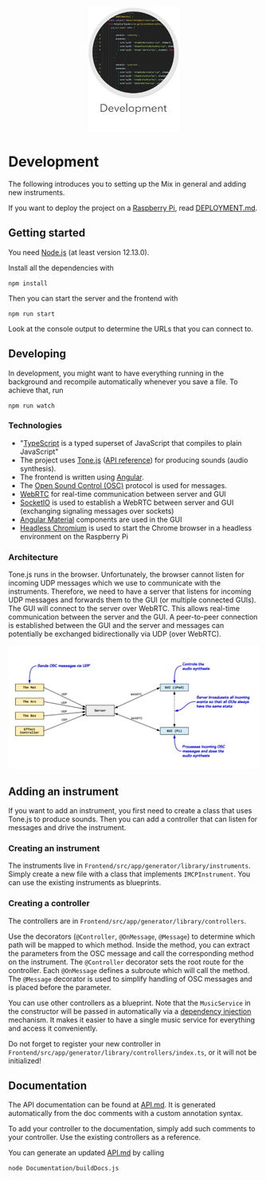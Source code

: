 <div align="center">
  <img src="../images/development.png" alt="gui" height="250px">
</div>

# Development
The following introduces you to setting up the Mix in general and adding new instruments.

If you want to deploy the project on a [Raspberry Pi], read [DEPLOYMENT.md](Documentation/DEPLOYMENT.md).

## Getting started
You need [Node.js] (at least version 12.13.0).

Install all the dependencies with
```
npm install
```

Then you can start the server and the frontend with
```
npm run start
```
Look at the console output to determine the URLs that you can connect to.

## Developing
In development, you might want to have everything running in the background and recompile automatically whenever you save a file. To achieve that, run
```
npm run watch
```

### Technologies
- "[TypeScript] is a typed superset of JavaScript that compiles to plain JavaScript"
- The project uses [Tone.js] ([API reference](https://tonejs.github.io/docs/14.4.79/Tone)) for producing sounds (audio synthesis).
- The frontend is written using [Angular].
- The [Open Sound Control (OSC)](http://opensoundcontrol.org/introduction-osc) protocol is used for messages.
- [WebRTC] for real-time communication between server and GUI
- [SocketIO] is used to establish a WebRTC between server and GUI (exchanging signaling messages over sockets)
- [Angular Material] components are used in the GUI
- [Headless Chromium] is used to start the Chrome browser in a headless environment on the Raspberry Pi

[Node.js]: https://nodejs.org/en/
[Tone.js]: https://tonejs.github.io/
[Angular]: https://angular.io/
[WebRTC]: https://developer.mozilla.org/en-US/docs/Web/API/WebRTC_API
[SocketIO]: https://socket.io/
[Angular Material]: https://material.angular.io/
[Headless Chromium]: https://developers.google.com/web/updates/2017/04/headless-chrome
[TypeScript]: https://www.typescriptlang.org/
[Raspberry Pi]: https://www.raspberrypi.org/

### Architecture
Tone.js runs in the browser. Unfortunately, the browser cannot listen for incoming UDP messages which we use to communicate with the instruments. Therefore, we need to have a server that listens for incoming UDP messages and forwards them to the GUI (or multiple connected GUIs).
The GUI will connect to the server over WebRTC. This allows real-time communication between the server and the GUI. A peer-to-peer connection is established between the GUI and the server and messages can potentially be exchanged bidirectionally via UDP (over WebRTC).

![Simplified Architecture](images/architecture.png "Simplified Architecture")

## Adding an instrument
If you want to add an instrument, you first need to create a class that uses Tone.js to produce sounds. Then you can add a controller that can listen for messages and drive the instrument.

### Creating an instrument
The instruments live in `Frontend/src/app/generator/library/instruments`. Simply create a new file with a class that implements `IMCPInstrument`. You can use the existing instruments as blueprints.

### Creating a controller
The controllers are in `Frontend/src/app/generator/library/controllers`.

Use the decorators (`@Controller`, `@OnMessage`, `@Message`) to determine which path will be mapped to which method. Inside the method, you can extract the parameters from the OSC message and call the corresponding method on the instrument. The `@Controller` decorator sets the root route for the controller. Each `@OnMessage` defines a subroute which will call the method. The `@Message` decorator is used to simplify handling of OSC messages and is placed before the parameter.

You can use other controllers as a blueprint. Note that the `MusicService` in the constructor will be passed in automatically via a [dependency injection](https://www.freecodecamp.org/news/a-quick-intro-to-dependency-injection-what-it-is-and-when-to-use-it-7578c84fa88f/) mechanism. It makes it easier to have a single music service for everything and access it conveniently.

Do not forget to register your new controller in `Frontend/src/app/generator/library/controllers/index.ts`, or it will not be initialized!

## Documentation
The API documentation can be found at [API.md](Documentation/API.md). It is generated automatically from the doc comments with a custom annotation syntax.

To add your controller to the documentation, simply add such comments to your controller. Use the existing controllers as a reference.

You can generate an updated [API.md](Documentation/API.md) by calling
```
node Documentation/buildDocs.js
```
